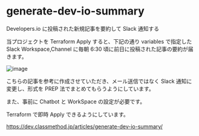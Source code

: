 # generate-dev-io-summary
Developers.io に投稿された新規記事を要約して Slack 通知する

当プロジェクトを Terraform Apply すると、下記の通り variables で指定した Slack Workspace,Channel に毎朝 6:30 頃に前日に投稿された記事の要約が届きます。

![image](https://github.com/user-attachments/assets/1aa0052e-ce90-41da-be98-f320f598cadb)

こちらの記事を参考に作成させていただき、メール送信ではなく Slack 通知に変更し、形式を PREP 法でまとめてもらうようにしています。

また、事前に Chatbot と WorkSpace の設定が必要です。

Terraform で即時 Apply できるようにしています。

https://dev.classmethod.jp/articles/generate-dev-io-summary/
